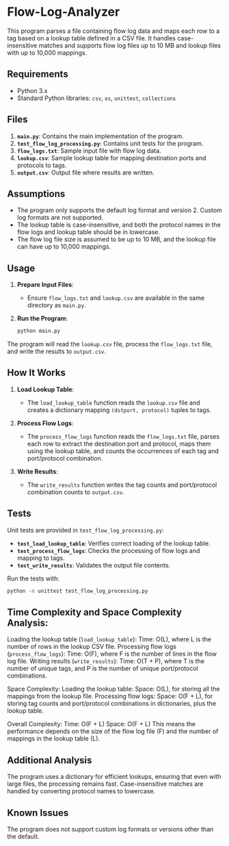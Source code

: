 # Flow-Log-Analyzer


This program parses a file containing flow log data and maps each row to a tag based on a lookup table defined in a CSV file. It handles case-insensitive matches and supports flow log files up to 10 MB and lookup files with up to 10,000 mappings.

## Requirements

- Python 3.x
- Standard Python libraries: `csv`, `os`, `unittest`, `collections`

## Files

1. **`main.py`**: Contains the main implementation of the program.
2. **`test_flow_log_processing.py`**: Contains unit tests for the program.
3. **`flow_logs.txt`**: Sample input file with flow log data.
4. **`lookup.csv`**: Sample lookup table for mapping destination ports and protocols to tags.
5. **`output.csv`**: Output file where results are written.

## Assumptions

- The program only supports the default log format and version 2. Custom log formats are not supported.
- The lookup table is case-insensitive, and both the protocol names in the flow logs and lookup table should be in lowercase.
- The flow log file size is assumed to be up to 10 MB, and the lookup file can have up to 10,000 mappings.

## Usage

1. **Prepare Input Files**:
   - Ensure `flow_logs.txt` and `lookup.csv` are available in the same directory as `main.py`.

2. **Run the Program**:
   ```bash
   python main.py

The program will read the `lookup.csv` file, process the `flow_logs.txt` file, and write the results to `output.csv`.

## How It Works

1. **Load Lookup Table**:
   - The `load_lookup_table` function reads the `lookup.csv` file and creates a dictionary mapping `(dstport, protocol)` tuples to tags.

2. **Process Flow Logs**:
   - The `process_flow_logs` function reads the `flow_logs.txt` file, parses each row to extract the destination port and protocol, maps them using the lookup table, and counts the occurrences of each tag and port/protocol combination.

3. **Write Results**:
   - The `write_results` function writes the tag counts and port/protocol combination counts to `output.csv`.

## Tests

Unit tests are provided in `test_flow_log_processing.py`:

- **`test_load_lookup_table`**: Verifies correct loading of the lookup table.
- **`test_process_flow_logs`**: Checks the processing of flow logs and mapping to tags.
- **`test_write_results`**: Validates the output file contents.

Run the tests with:
```bash
python -m unittest test_flow_log_processing.py
```
## Time Complexity and Space Complexity Analysis:
Loading the lookup table (`load_lookup_table`):
Time: O(L), where L is the number of rows in the lookup CSV file.
Processing flow logs (`process_flow_logs`):
Time: O(F), where F is the number of lines in the flow log file.
Writing results (`write_results`):
Time: O(T + P), where T is the number of unique tags, and P is the number of unique port/protocol combinations.

Space Complexity:
Loading the lookup table:
Space: O(L), for storing all the mappings from the lookup file.
Processing flow logs:
Space: O(F + L), for storing tag counts and port/protocol combinations in dictionaries, plus the lookup table.

Overall Complexity:
Time: O(F + L)
Space: O(F + L)
This means the performance depends on the size of the flow log file (F) and the number of mappings in the lookup table (L).

## Additional Analysis
The program uses a dictionary for efficient lookups, ensuring that even with large files, the processing remains fast.
Case-insensitive matches are handled by converting protocol names to lowercase.

## Known Issues
The program does not support custom log formats or versions other than the default.
